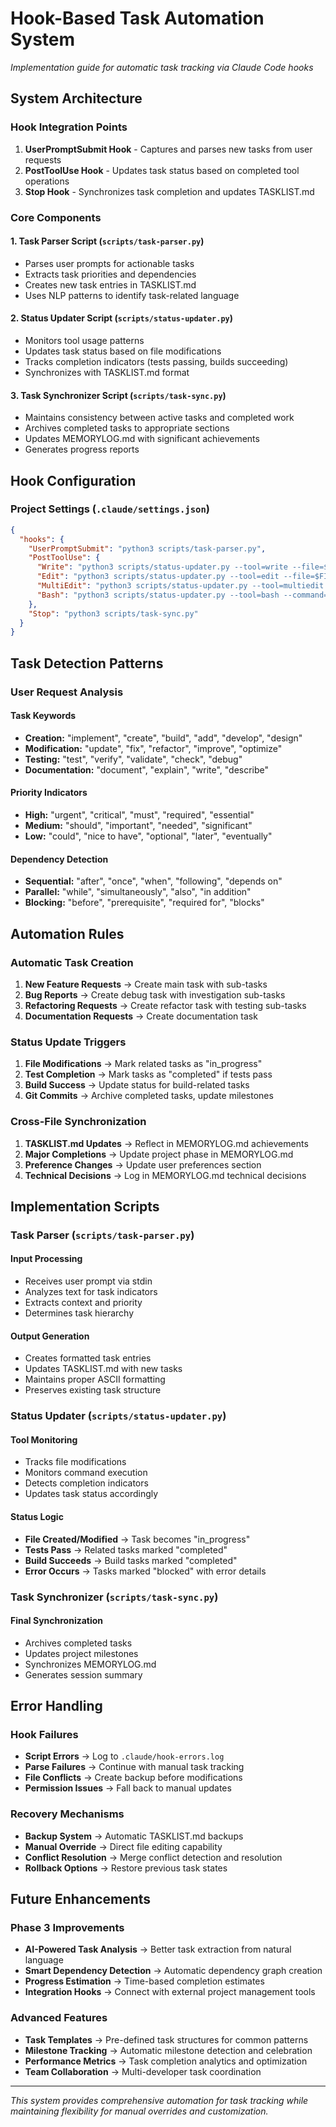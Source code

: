 # Hook-Based Task Automation System
*Implementation guide for automatic task tracking via Claude Code hooks*

## System Architecture

### Hook Integration Points

1. **UserPromptSubmit Hook** - Captures and parses new tasks from user requests
2. **PostToolUse Hook** - Updates task status based on completed tool operations
3. **Stop Hook** - Synchronizes task completion and updates TASKLIST.md

### Core Components

#### 1. Task Parser Script (`scripts/task-parser.py`)
- Parses user prompts for actionable tasks
- Extracts task priorities and dependencies
- Creates new task entries in TASKLIST.md
- Uses NLP patterns to identify task-related language

#### 2. Status Updater Script (`scripts/status-updater.py`)
- Monitors tool usage patterns
- Updates task status based on file modifications
- Tracks completion indicators (tests passing, builds succeeding)
- Synchronizes with TASKLIST.md format

#### 3. Task Synchronizer Script (`scripts/task-sync.py`)
- Maintains consistency between active tasks and completed work
- Archives completed tasks to appropriate sections
- Updates MEMORYLOG.md with significant achievements
- Generates progress reports

## Hook Configuration

### Project Settings (`.claude/settings.json`)

```json
{
  "hooks": {
    "UserPromptSubmit": "python3 scripts/task-parser.py",
    "PostToolUse": {
      "Write": "python3 scripts/status-updater.py --tool=write --file=$FILE_PATH",
      "Edit": "python3 scripts/status-updater.py --tool=edit --file=$FILE_PATH",
      "MultiEdit": "python3 scripts/status-updater.py --tool=multiedit --file=$FILE_PATH",
      "Bash": "python3 scripts/status-updater.py --tool=bash --command='$COMMAND'"
    },
    "Stop": "python3 scripts/task-sync.py"
  }
}
```

## Task Detection Patterns

### User Request Analysis

#### Task Keywords
- **Creation:** "implement", "create", "build", "add", "develop", "design"
- **Modification:** "update", "fix", "refactor", "improve", "optimize"
- **Testing:** "test", "verify", "validate", "check", "debug"
- **Documentation:** "document", "explain", "write", "describe"

#### Priority Indicators
- **High:** "urgent", "critical", "must", "required", "essential"
- **Medium:** "should", "important", "needed", "significant" 
- **Low:** "could", "nice to have", "optional", "later", "eventually"

#### Dependency Detection
- **Sequential:** "after", "once", "when", "following", "depends on"
- **Parallel:** "while", "simultaneously", "also", "in addition"
- **Blocking:** "before", "prerequisite", "required for", "blocks"

## Automation Rules

### Automatic Task Creation
1. **New Feature Requests** → Create main task with sub-tasks
2. **Bug Reports** → Create debug task with investigation sub-tasks  
3. **Refactoring Requests** → Create refactor task with testing sub-tasks
4. **Documentation Requests** → Create documentation task

### Status Update Triggers
1. **File Modifications** → Mark related tasks as "in_progress"
2. **Test Completion** → Mark tasks as "completed" if tests pass
3. **Build Success** → Update status for build-related tasks
4. **Git Commits** → Archive completed tasks, update milestones

### Cross-File Synchronization
1. **TASKLIST.md Updates** → Reflect in MEMORYLOG.md achievements
2. **Major Completions** → Update project phase in MEMORYLOG.md
3. **Preference Changes** → Update user preferences section
4. **Technical Decisions** → Log in MEMORYLOG.md technical decisions

## Implementation Scripts

### Task Parser (`scripts/task-parser.py`)

#### Input Processing
- Receives user prompt via stdin
- Analyzes text for task indicators
- Extracts context and priority
- Determines task hierarchy

#### Output Generation
- Creates formatted task entries
- Updates TASKLIST.md with new tasks
- Maintains proper ASCII formatting
- Preserves existing task structure

### Status Updater (`scripts/status-updater.py`)

#### Tool Monitoring
- Tracks file modifications
- Monitors command execution
- Detects completion indicators
- Updates task status accordingly

#### Status Logic
- **File Created/Modified** → Task becomes "in_progress"
- **Tests Pass** → Related tasks marked "completed"
- **Build Succeeds** → Build tasks marked "completed"
- **Error Occurs** → Tasks marked "blocked" with error details

### Task Synchronizer (`scripts/task-sync.py`)

#### Final Synchronization
- Archives completed tasks
- Updates project milestones
- Synchronizes MEMORYLOG.md
- Generates session summary

## Error Handling

### Hook Failures
- **Script Errors** → Log to `.claude/hook-errors.log`
- **Parse Failures** → Continue with manual task tracking
- **File Conflicts** → Create backup before modifications
- **Permission Issues** → Fall back to manual updates

### Recovery Mechanisms
- **Backup System** → Automatic TASKLIST.md backups
- **Manual Override** → Direct file editing capability
- **Conflict Resolution** → Merge conflict detection and resolution
- **Rollback Options** → Restore previous task states

## Future Enhancements

### Phase 3 Improvements
- **AI-Powered Task Analysis** → Better task extraction from natural language
- **Smart Dependency Detection** → Automatic dependency graph creation
- **Progress Estimation** → Time-based completion estimates
- **Integration Hooks** → Connect with external project management tools

### Advanced Features
- **Task Templates** → Pre-defined task structures for common patterns
- **Milestone Tracking** → Automatic milestone detection and celebration
- **Performance Metrics** → Task completion analytics and optimization
- **Team Collaboration** → Multi-developer task coordination

---

*This system provides comprehensive automation for task tracking while maintaining flexibility for manual overrides and customization.*